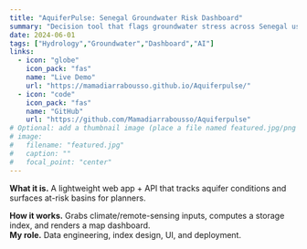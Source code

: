```yaml
---
title: "AquiferPulse: Senegal Groundwater Risk Dashboard"
summary: "Decision tool that flags groundwater stress across Senegal using a monthly Aquifer Storage Index, with map UI and API."
date: 2024-06-01
tags: ["Hydrology","Groundwater","Dashboard","AI"]
links:
  - icon: "globe"
    icon_pack: "fas"
    name: "Live Demo"
    url: "https://mamadiarrabousso.github.io/Aquiferpulse/"
  - icon: "code"
    icon_pack: "fas"
    name: "GitHub"
    url: "https://github.com/Mamadiarrabousso/Aquiferpulse"
# Optional: add a thumbnail image (place a file named featured.jpg/png in this folder and uncomment below)
# image:
#   filename: "featured.jpg"
#   caption: ""
#   focal_point: "center"
---
```

**What it is.** A lightweight web app + API that tracks aquifer conditions and surfaces at-risk basins for planners.

**How it works.** Grabs climate/remote-sensing inputs, computes a storage index, and renders a map dashboard.  
**My role.** Data engineering, index design, UI, and deployment.
